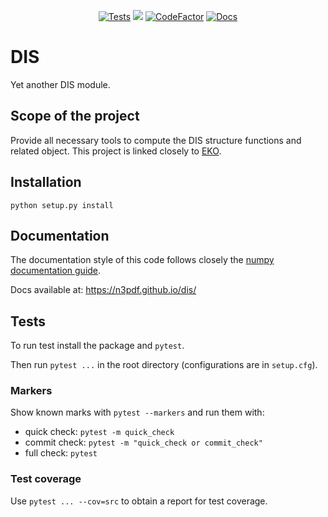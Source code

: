 <p align="center">
  <a href="https://github.com/N3PDF/dis/actions?query=workflow%3A%22yadism%22"><img alt="Tests" src="https://github.com/N3PDF/dis/workflows/yadism/badge.svg"></a>
  <a href="https://codecov.io/gh/N3PDF/dis"><img src="https://codecov.io/gh/N3PDF/dis/branch/master/graph/badge.svg?token=qgCFyUQ6oG"/></a>
  <a href="https://www.codefactor.io/repository/github/n3pdf/dis"><img src="https://www.codefactor.io/repository/github/n3pdf/dis/badge?s=dd1c326325585a549c157120b9f55c06e6ea2b22" alt="CodeFactor" /></a>
  <a href="https://n3pdf.github.io/dis/"><img alt="Docs" src="https://github.com/N3PDF/dis/workflows/docs/badge.svg"></a>
</p>

# DIS
Yet another DIS module.
<!--Future Badges
/github/workflow/status/N3PDF/dis/yadism

use the ones provided by shields.io:
- example: https://img.shields.io/github/workflow/status/N3PDF/dis/yadism

note: in order to make shields.io the repo must be public (or accessible to it in some way)

wanted:
- Workflows (github):
  - yadism-tests: /github/workflow/status/N3PDF/dis/yadism
  - docs: /github/workflow/status/N3PDF/dis/docs
- Test coverage:
  - codecov: /codecov/c/:vcsName/:user/:repo?token=abc123def456
- Python version/s:
  - pypi: /pypi/pyversions/:packageName
  - github: /github/pipenv/locked/python-version/:user/:repo
- Package version
  - pypi: /pypi/v/:packageName
  - github: /github/v/release/:user/:repo?sort=semver
- Dependency on 'eko':
  - /librariesio/github/:user/:repo
  - or anything else

optional:
- Release-date (github):
  - /github/release-date/:user/:repo
- Last-commit (github):
  - /github/last-commit/:user/:repo
- Downloads:
  - github: /github/downloads/:user/:repo/total
  - pypi: /pypi/:period/:packageName
License:
  - pypi-license: /pypi/l/:packageName
  - github-license: /github/license/:user/:repo
- Activity:
  - open-issues (github): /github/issues/:user/:repo
  - open-pull-requests (github): /github/issues-pr/:user/:repo
- Code size:
  - github: /github/languages/code-size/:user/:repo
-->

## Scope of the project
Provide all necessary tools to compute the DIS structure functions and related object. This project is linked closely to [EKO](https://github.com/N3PDF/eko).

## Installation
```
python setup.py install
```

## Documentation
The documentation style of this code follows closely the [numpy documentation guide](https://numpydoc.readthedocs.io/en/latest/format.html).

Docs available at: https://n3pdf.github.io/dis/

## Tests
To run test install the package and `pytest`.

Then run `pytest ...` in the root directory (configurations are in `setup.cfg`).

### Markers
Show known marks with `pytest --markers` and run them with:
- quick check: `pytest -m quick_check`
- commit check: `pytest -m "quick_check or commit_check"`
- full check: `pytest`

### Test coverage
Use `pytest ... --cov=src` to obtain a report for test coverage.
